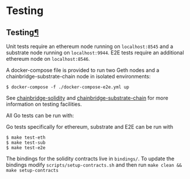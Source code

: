 # Testing

## Testing[¶](testing.md#testing) <a id="testing"></a>

Unit tests require an ethereum node running on `localhost:8545` and a substrate node running on `localhost:9944`. E2E tests require an additional ethereum node on `localhost:8546`.

A docker-compose file is provided to run two Geth nodes and a chainbridge-substrate-chain node in isolated environments:

```text
$ docker-compose -f ./docker-compose-e2e.yml up
```

See [chainbridge-solidity](https://github.com/chainsafe/chainbridge-solidity) and [chainbridge-substrate-chain](https://github.com/ChainSafe/chainbridge-substrate-chain) for more information on testing facilities.

All Go tests can be run with:

Go tests specifically for ethereum, substrate and E2E can be run with

```text
$ make test-eth
$ make test-sub
$ make test-e2e
```

The bindings for the solidity contracts live in `bindings/`. To update the bindings modify `scripts/setup-contracts.sh` and then run `make clean && make setup-contracts`

